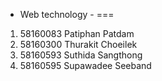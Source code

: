 - Web technology -
===
1. 58160083 Patiphan Patdam
2. 58160300 Thurakit Choeilek
3. 58160593 Suthida Sangthong
4. 58160595 Supawadee Seeband